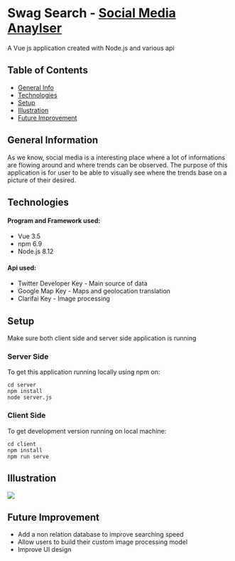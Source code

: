 # Swag Search - [Social Media Anaylser](https://stark-hollows-71225.herokuapp.com/)
A Vue js application created with Node.js and various api

## Table of Contents
* [General Info](#general-information)
* [Technologies](#technologies)
* [Setup](#setup)
* [Illustration](#illustration)
* [Future Improvement](#future-improvement)

## General Information
As we know, social media is a interesting place where a lot of informations are flowing around and where
trends can be observed. The purpose of this application is for user to be able to visually see where the trends 
base on a picture of their desired.

## Technologies
#### Program and Framework used:
* Vue 3.5
* npm 6.9
* Node.js 8.12
#### Api used:
* Twitter Developer Key - Main source of data
* Google Map Key - Maps and geolocation translation
* Clarifai Key - Image processing

## Setup
Make sure both client side and server side application is running

### Server Side
To get this application running locally using npm on:
```
cd server
npm install
node server.js
```

### Client Side
To get development version running on local machine:
```
cd client
npm install
npm run serve
```

## Illustration
![](https://media.giphy.com/media/3krsGsgn39FmrJ08zv/giphy.gif)

## Future Improvement
* Add a non relation database to improve searching speed
* Allow users to build their custom image processing model
* Improve UI design
